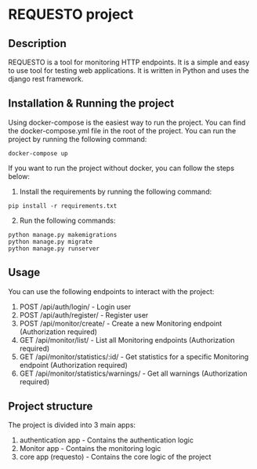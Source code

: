 # REQUESTO project

## Description
REQUESTO is a tool for monitoring HTTP endpoints. It is a simple and easy to use tool for testing web applications. It is written in Python and uses the django rest framework.

## Installation & Running the project
Using docker-compose is the easiest way to run the project. You can find the docker-compose.yml file in the root of the project. You can run the project by running the following command:
```
docker-compose up
```
If you want to run the project without docker, you can follow the steps below:
1. Install the requirements by running the following command:
```
pip install -r requirements.txt
```
2. Run the following commands:
```
python manage.py makemigrations
python manage.py migrate
python manage.py runserver
```

## Usage
You can use the following endpoints to interact with the project:
1. POST /api/auth/login/ - Login user
2. POST /api/auth/register/ - Register user
3. POST /api/monitor/create/ - Create a new Monitoring endpoint (Authorization required)
4. GET /api/monitor/list/ - List all Monitoring endpoints (Authorization required)
5. GET /api/monitor/statistics/:id/ - Get statistics for a specific Monitoring endpoint (Authorization required)
6. GET /api/monitor/statistics/warnings/ - Get all warnings (Authorization required)


## Project structure
The project is divided into 3 main apps:
1. authentication app - Contains the authentication logic
2. Monitor app - Contains the monitoring logic
3. core app (requesto) - Contains the core logic of the project
